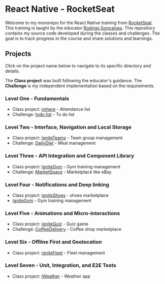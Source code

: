# React Native - RocketSeat

Welcome to my monorepo for the React Native training from [RocketSeat](https://www.rocketseat.com.br/). This training is taught by the educator [Rodrigo Gonçalves](https://github.com/orodrigogo). This repository contains my source code developed during the classes and challenges. The goal is to track progress in the course and share solutions and learnings.

## Projects

Click on the project name below to navigate to its specific directory and details.

The **Class project** was built following the educator's guidance.
The **Challenge**  is my independent implementation based on the requirements.

### Level One - Fundamentals

  - Class project: [imhere](./LevelOne/imhere/) - Attendance list
  - Challenge: [todo list](./LevelOne/ToDoList/) - To do list

### Level Two - Interface, Navigation and Local Storage

  - Class project: [IgniteTeams](./LevelTwo/igniteteams/) - Team group management
  - Challenge: [DailyDiet](./LevelTwo/DailyDiet/) - Meal management

### Level Three - API Integration and Component Library

  - Class project: [IgniteGym](./LevelThree/igniteGym/) - Gym training management
  - Challenge: [MarketSpace](./LevelThree/marketSpace/) - Marketplace like eBay

### Level Four - Notifications and Deep linking

  - Class project: [IgniteShoes](./LevelFour/igniteshoes/) - shoes marketplace
  - [IgniteGym](./LevelFour/challenge/igniteGym/) - Gym training management

### Level Five - Animations and Micro-interactions

  - Class project: [igniteQuiz](./LevelFive/ignitequiz/) - Quiz game
  - Challenge: [CoffeeDelivery](./LevelFive/coffeeDelivery/) - Coffee shop marketplace

### Level Six - Offline First and Geolocation

  - Class project: [igniteFleet](./LevelSix/ignitefleet/) - Fleet management

### Level Seven - Unit, Integration, and E2E Tests

  - Class project: [IWeather](./LevelSeven/iweather-main/) - Weather app
